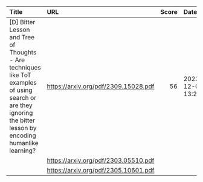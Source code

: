 | Title                                                                                                                                                            | URL                                  |   Score | Date                |
|:-----------------------------------------------------------------------------------------------------------------------------------------------------------------|:-------------------------------------|--------:|:--------------------|
| [D] Bitter Lesson and Tree of Thoughts - Are techniques like ToT examples of using search or are they ignoring the bitter lesson by encoding humanlike learning? | https://arxiv.org/pdf/2309.15028.pdf |      56 | 2023-12-02 13:23:42 |
|                                                                                                                                                                  | https://arxiv.org/pdf/2303.05510.pdf |         |                     |
|                                                                                                                                                                  | https://arxiv.org/pdf/2305.10601.pdf |         |                     |